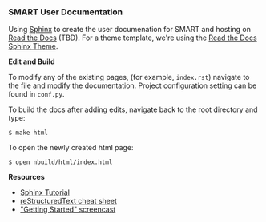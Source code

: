 ### SMART User Documentation

Using [Sphinx](http://www.sphinx-doc.org/en/master/) to create the user documenation for SMART and hosting on [Read the Docs](http://docs.readthedocs.io/en/latest/index.html) (TBD).  For a theme template, we're using the [Read the Docs Sphinx Theme](https://sphinx-rtd-theme.readthedocs.io/en/latest/index.html).

**Edit and Build**

To modify any of the existing pages, (for example, `index.rst`) navigate to the file and modify the documentation.  Project configuration setting can be found in `conf.py`.

To build the docs after adding edits, navigate back to the root directory and type:

```$ make html```

To open the newly created html page:

``$ open nbuild/html/index.html``

**Resources**

* [Sphinx Tutorial](http://docs.sphinxdocs.com/en/latest/index.html)
* [reStructuredText cheat sheet](http://docs.sphinxdocs.com/en/latest/cheatsheet.html)
* ["Getting Started" screencast](https://www.youtube.com/watch?v=oJsUvBQyHBs&feature=youtu.be)